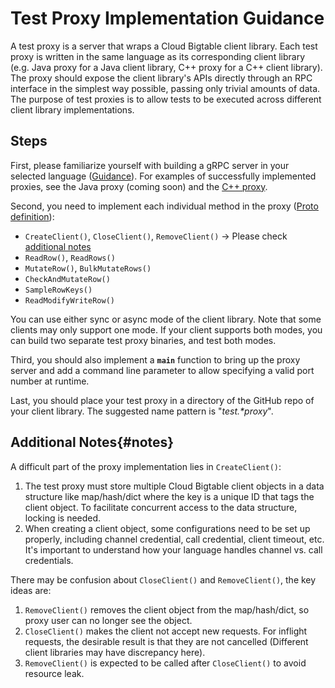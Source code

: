 # Test Proxy Implementation Guidance

A test proxy is a server that wraps a Cloud Bigtable client library.
Each test proxy is written in the same language as its corresponding client library
(e.g. Java proxy for a Java client library, C++ proxy for a C++ client library).
The proxy should expose the client library's APIs directly through
an RPC interface in the simplest way possible, passing only trivial amounts of data.
The purpose of test proxies is to allow tests to be executed across different client library implementations.

## Steps

First, please familiarize yourself with building a gRPC server in your selected language
([Guidance](https://grpc.io/docs/languages/)). For examples of successfully implemented proxies,
see the Java proxy (coming soon) and the
[C++ proxy](https://github.com/dbolduc/google-cloud-cpp/tree/cbt-test-proxy-dev/google/cloud/bigtable/cbt_test_proxy).

Second, you need to implement each individual method in the proxy
([Proto definition](https://github.com/googleapis/cloud-bigtable-clients-test/blob/main/testproxypb/v2_test_proxy.proto)):

*   `CreateClient()`, `CloseClient()`, `RemoveClient()` -> Please check
    [additional notes](#notes)
*   `ReadRow()`, `ReadRows()`
*   `MutateRow()`, `BulkMutateRows()`
*   `CheckAndMutateRow()`
*   `SampleRowKeys()`
*   `ReadModifyWriteRow()`

You can use either sync or async mode of the client library. Note that some clients may only support one mode.
If your client supports both modes, you can build two separate test proxy binaries, and test both modes.

Third, you should also implement a **`main`** function to bring up the proxy
server and add a command line parameter to allow specifying a valid port number
at runtime.

Last, you should place your test proxy in a directory of the GitHub repo of your
client library. The suggested name pattern is \"*test.\*proxy*\".

## Additional Notes{#notes}

A difficult part of the proxy implementation lies in `CreateClient()`:

1.  The test proxy must store multiple Cloud Bigtable client objects in a data
    structure like map/hash/dict where the key is a unique ID that tags the
    client object. To facilitate concurrent access to the data structure,
    locking is needed.
1.  When creating a client object, some configurations need to be set up
    properly, including channel credential, call credential, client timeout,
    etc. It's important to understand how your language handles channel vs. call
    credentials.

There may be confusion about `CloseClient()` and `RemoveClient()`, the key ideas
are:

1.  `RemoveClient()` removes the client object from the map/hash/dict, so proxy
    user can no longer see the object.
1.  `CloseClient()` makes the client not accept new requests. For inflight
    requests, the desirable result is that they are not cancelled (Different
    client libraries may have discrepancy here).
1.  `RemoveClient()` is expected to be called after `CloseClient()` to avoid
    resource leak.
